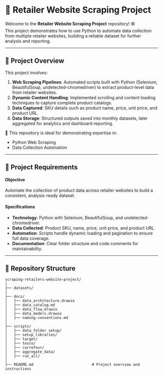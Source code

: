 # 🛒 Retailer Website Scraping Project

Welcome to the **Retailer Website Scraping Project** repository! 🕸️  
This project demonstrates how to use Python to automate data collection from multiple retailer websites, building a reliable dataset for further analysis and reporting.

---

## 📖 Project Overview

This project involves:

1. **Web Scraping Pipelines**: Automated scripts built with Python (Selenium, BeautifulSoup, undetected-chromedriver) to extract product-level data from retailer websites.  
2. **Dynamic Content Handling**: Implemented scrolling and content loading techniques to capture complete product catalogs.  
3. **Data Captured**: SKU details such as product name, price, unit price, and product URL.  
4. **Data Storage**: Structured outputs saved into monthly datasets, later aggregated for analytics and dashboard reporting.  

🎯 This repository is ideal for demonstrating expertise in:
- Python Web Scraping  
- Data Collection Automation  

---

## 🚀 Project Requirements

#### Objective
Automate the collection of product data across retailer websites to build a consistent, analysis-ready dataset.

#### Specifications
- **Technology**: Python with Selenium, BeautifulSoup, and undetected-chromedriver.  
- **Data Collected**: Product SKU, name, price, unit price, and product URL.  
- **Automation**: Scripts handle dynamic loading and pagination to ensure full data coverage.  
- **Documentation**: Clear folder structure and code comments for maintainability.  

---

## 📂 Repository Structure
```
scraping-retailers-website-project/
│
├── datasets/                           
│
├── docs/                               
│   ├── data_architecture.drawio        
│   ├── data_catalog.md                 
│   ├── data_flow.drawio                
│   ├── data_models.drawio              
│   ├── naming-conventions.md          
│
├── scripts/                           
│   ├── data_folder_setup/             
│   ├── setup_libraries/                
│   ├── target/                           
│   ├── tesco/          
│   ├── carrefour/
│   ├── aggregate_data/
│   ├── run_all/
│
├── README.md                           # Project overview and instructions
```
